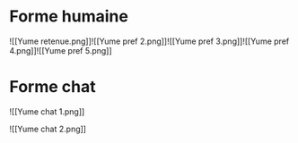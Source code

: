 

# Forme humaine


![[Yume retenue.png]]![[Yume pref 2.png]]![[Yume pref 3.png]]![[Yume pref 4.png]]![[Yume pref 5.png]]


# Forme chat



![[Yume chat 1.png]]


![[Yume chat 2.png]]